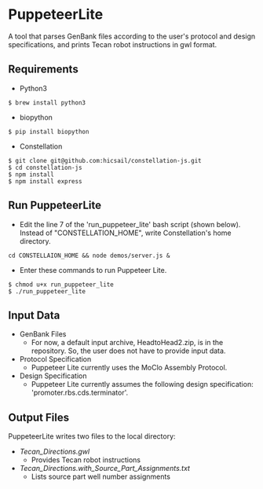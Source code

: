 # PuppeteerLite

A tool that parses GenBank files according to the user's protocol and design specifications, and prints Tecan robot instructions in gwl format.

## Requirements

- Python3
```
$ brew install python3
```

- biopython 
```
$ pip install biopython
```

- Constellation 
```
$ git clone git@github.com:hicsail/constellation-js.git
$ cd constellation-js
$ npm install
$ npm install express
```

## Run PuppeteerLite

- Edit the line 7 of the 'run_puppeteer_lite' bash script (shown below).  Instead of "CONSTELLATION_HOME", write Constellation's home directory.
```
cd CONSTELLAION_HOME && node demos/server.js &
```

- Enter these commands to run Puppeteer Lite.
```
$ chmod u+x run_puppeteer_lite
$ ./run_puppeteer_lite
```

## Input Data 

- GenBank Files
  - For now, a default input archive, HeadtoHead2.zip, is in the repository.  So, the user does not have to provide input data.
- Protocol Specification
  - Puppeteer Lite currently uses the MoClo Assembly Protocol.
- Design Specification
  - Puppeteer Lite currently assumes the following design specification: 'promoter.rbs.cds.terminator'.

## Output Files

PuppeteerLite writes two files to the local directory:
- *Tecan_Directions.gwl* 
  - Provides Tecan robot instructions
- *Tecan_Directions.with_Source_Part_Assignments.txt*
  - Lists source part well number assignments
